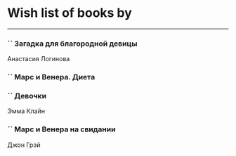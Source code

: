 # Wish list of books by [](https://ok.ru/profile/536771522733)
---

### `` Загадка для благородной девицы
Анастасия Логинова

### `` Марс и Венера. Диета

### `` Девочки
Эмма Клайн

### `` Марс и Венера на свидании
Джон Грэй


